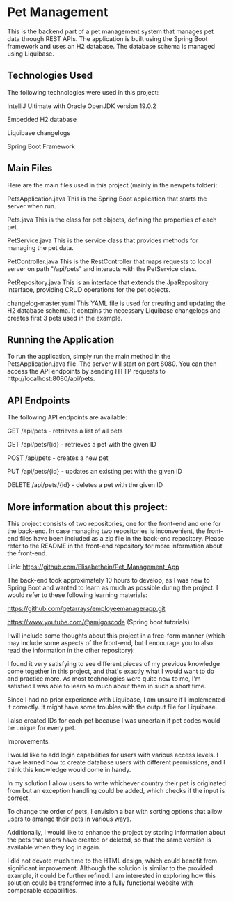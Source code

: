 # Pet Management

This is the backend part of a pet management system that manages pet data through REST APIs.
The application is built using the Spring Boot framework and uses an H2 database. The database schema is managed using Liquibase.

## Technologies Used
The following technologies were used in this project:

IntelliJ Ultimate with Oracle OpenJDK version 19.0.2

Embedded H2 database

Liquibase changelogs

Spring Boot Framework


## Main Files
Here are the main files used in this project (mainly in the newpets folder):

PetsApplication.java
This is the Spring Boot application that starts the server when run.

Pets.java
This is the class for pet objects, defining the properties of each pet.

PetService.java
This is the service class that provides methods for managing the pet data.

PetController.java
This is the RestController that maps requests to local server on path "/api/pets" and interacts with the PetService class.

PetRepository.java
This is an interface that extends the JpaRepository interface, providing CRUD operations for the pet objects.

changelog-master.yaml
This YAML file is used for creating and updating the H2 database schema. It contains the necessary Liquibase changelogs and creates first 3 pets used in the example.

## Running the Application
To run the application, simply run the main method in the PetsApplication.java file. The server will start on port 8080.
You can then access the API endpoints by sending HTTP requests to http://localhost:8080/api/pets.

## API Endpoints
The following API endpoints are available:

GET /api/pets - retrieves a list of all pets

GET /api/pets/{id} - retrieves a pet with the given ID

POST /api/pets - creates a new pet

PUT /api/pets/{id} - updates an existing pet with the given ID

DELETE /api/pets/{id} - deletes a pet with the given ID

## More information about this project:
This project consists of two repositories, one for the front-end and one for the back-end. In case managing two repositories is inconvenient, the front-end files have been included as a zip file in the back-end repository.
Please refer to the README in the front-end repository for more information about the front-end.

Link: https://github.com/Elisabethein/Pet_Management_App

The back-end took approximately 10 hours to develop, as I was new to Spring Boot and wanted to learn as much as possible during the project.
I would refer to these following learning materials:

https://github.com/getarrays/employeemanagerapp.git 

https://www.youtube.com/@amigoscode (Spring boot tutorials)

I will include some thoughts about this project in a free-form manner (which may include some aspects of the front-end, but I encourage you to also read the information in the other repository):

I found it very satisfying to see different pieces of my previous knowledge come together in this project, and that's exactly what I would want to do and practice more. As most technologies were quite new to me, I'm satisfied I was able to learn so much about them in such a short time.

Since I had no prior experience with Liquibase, I am unsure if I implemented it correctly. It might have some troubles with the output file for Liquibase.

I also created IDs for each pet because I was uncertain if pet codes would be unique for every pet.

Improvements:

I would like to add login capabilities for users with various access levels. I have learned how to create database users with different permissions, and I think this knowledge would come in handy.

In my solution I allow users to write whichever country their pet is originated from but an exception handling could be added, which checks if the input is correct.

To change the order of pets, I envision a bar with sorting options that allow users to arrange their pets in various ways.

Additionally, I would like to enhance the project by storing information about the pets that users have created or deleted, so that the same version is available when they log in again.

I did not devote much time to the HTML design, which could benefit from significant improvement. Although the solution is similar to the provided example, it could be further refined.
I am interested in exploring how this solution could be transformed into a fully functional website with comparable capabilities.
